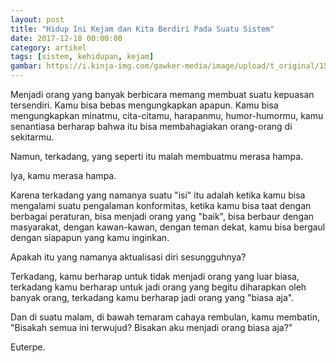 ```yaml
---
layout: post
title: "Hidup Ini Kejam dan Kita Berdiri Pada Suatu Sistem"
date: 2017-12-18 00:00:00
category: artikel
tags: [sistem, kehidupan, kejam]
gambar: https://i.kinja-img.com/gawker-media/image/upload/t_original/1531535487767405994.jpg
---
```


Menjadi orang yang banyak berbicara memang membuat suatu kepuasan tersendiri. Kamu bisa bebas mengungkapkan apapun. Kamu bisa mengungkapkan minatmu, cita-citamu, harapanmu, humor-humormu, kamu senantiasa berharap bahwa itu bisa membahagiakan orang-orang di sekitarmu.

Namun, terkadang, yang seperti itu malah membuatmu merasa hampa. 

Iya, kamu merasa hampa.

Karena terkadang yang namanya suatu "isi" itu adalah ketika kamu bisa mengalami suatu pengalaman konformitas, ketika kamu bisa taat dengan berbagai peraturan, bisa menjadi orang yang "baik", bisa berbaur dengan masyarakat, dengan kawan-kawan, dengan teman dekat, kamu bisa bergaul dengan siapapun yang kamu inginkan.

Apakah itu yang namanya aktualisasi diri sesungguhnya?

Terkadang, kamu berharap untuk tidak menjadi orang yang luar biasa, terkadang kamu berharap untuk jadi orang yang begitu diharapkan oleh banyak orang, terkadang kamu berharap jadi orang yang "biasa aja".

Dan di suatu malam, di bawah temaram cahaya rembulan, kamu membatin, "Bisakah semua ini terwujud? Bisakan aku menjadi orang biasa aja?"

Euterpe.